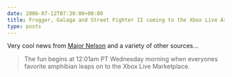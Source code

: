```yaml
---
date: 2006-07-12T07:39:00+00:00
title: Frogger, Galaga and Street Fighter II coming to the Xbox Live Arcade
type: posts
---
```

Very cool news from [Major Nelson](http://majornelson.com/archive/2006/07/11/Frogger.aspx) and a variety of other sources...

> The fun begins at 12:01am PT Wednesday morning when everyones favorite amphibian leaps on to the Xbox Live Marketplace.
